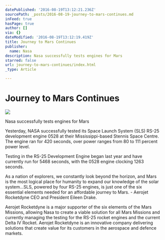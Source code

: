 ```yaml
---
datePublished: '2016-08-19T13:12:21.236Z'
sourcePath: _posts/2016-08-19-journey-to-mars-continues.md
inFeed: true
hasPage: true
author: []
via: {}
dateModified: '2016-08-19T13:12:19.419Z'
title: Journey to Mars Continues
publisher:
  name: Nasa
description: Nasa successfully tests engines for Mars
starred: false
url: journey-to-mars-continues/index.html
_type: Article

---
```

# Journey to Mars Continues
![](https://the-grid-user-content.s3-us-west-2.amazonaws.com/9110d3c2-18f8-4bb1-ad66-486cc3d707da.jpg)

Nasa successfully tests engines for Mars

Yesterday, NASA successfully tested its Space Launch System (SLS) RS-25 development engine 0528 at their Mississippi-based Stennis Space Centre. The engine ran for 420 seconds, over power ranges from 80 to 111 percent power level.

Testing in the RS-25 Development Engine began last year and have currently run for 5468 seconds, with the 0528 engine clocking 1263 seconds.

As a nation of explorers, we constantly look beyond the horizon, and Mars is the most logical place for humanity to expand our knowledge of the solar system...SLS, powered by four RS-25 engines, is just one of the six essential elements needed for an affordable journey to Mars. - Aerojet Rocketdyne CEO and President Eileen Drake.

Aerojet Rocketdyne is a major supporter of the six elements of the Mars Missions, allowing Nasa to create a viable solution for all Mars Missions and currently managing the testing for the RS-25 rocket engines and the current Delta IV Rocket. Aerojet Rocketdyne is an innovative company delivering solutions that create value for its customers in the aerospace and defence markets.